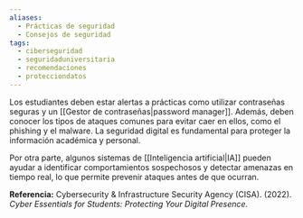 ```yaml
---
aliases:
  - Prácticas de seguridad
  - Consejos de seguridad
tags:
  - ciberseguridad
  - seguridaduniversitaria
  - recomendaciones
  - protecciondatos
---
```

Los estudiantes deben estar alertas a prácticas como utilizar contraseñas seguras y un [[Gestor de contraseñas|password manager]]. Además, deben conocer los tipos de ataques comunes para evitar caer en ellos, como el phishing y el malware. La seguridad digital es fundamental para proteger la información académica y personal.

Por otra parte, algunos sistemas de [[Inteligencia artificial|IA]] pueden ayudar a identificar comportamientos sospechosos y detectar amenazas en tiempo real, lo que permite prevenir ataques antes de que ocurran.

**Referencia:** Cybersecurity & Infrastructure Security Agency (CISA). (2022). _Cyber Essentials for Students: Protecting Your Digital Presence._
